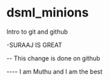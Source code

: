 # dsml_minions
 Intro to git and github

-SURAAJ IS GREAT

-- This change is done on github

---- I am Muthu and I am the best
